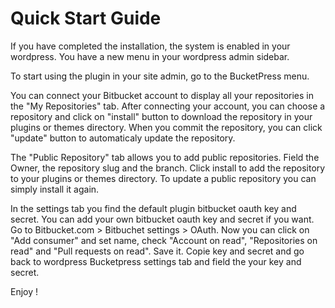 # Quick Start Guide

If you have completed the installation, the system is enabled in your wordpress. You have a new menu in your wordpress admin sidebar.

To start using the plugin in your site admin, go to the BucketPress menu. 

You can connect your Bitbucket account to display all your repositories in the "My Repositories" tab. After connecting your account, you can choose a repository and click on "install" button to download the repository in your plugins or themes  directory. When you commit the repository, you can click "update" button to automaticaly update the repository. 

The "Public Repository" tab allows you to add public repositories. Field the Owner, the repository slug and the branch. Click install to add the repository to your plugins or themes directory. To update a public repository you can simply install it again.

In the settings tab you find the default plugin bitbucket oauth key and secret. You can add your own bitbucket oauth key and secret if you want. Go to Bitbucket.com > Bitbuchet settings > OAuth. Now you can click on "Add consumer" and set name, check "Account on read", "Repositories on read" and "Pull requests on read". Save it. Copie key and secret and go back to wordpress Bucketpress settings tab and field the your key and secret.

Enjoy !